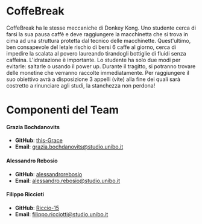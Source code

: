 # CoffeBreak

CoffeBreak ha le stesse meccaniche di Donkey Kong. Uno studente cerca di farsi la sua pausa caffè e deve raggiungere la macchinetta che si trova in cima ad una struttura protetta dal tecnico delle macchinette. Quest'ultimo, ben consapevole del letale rischio di bersi 6 caffe al giorno, cerca di impedire la scalata al povero laureando tirandogli bottiglie di fluidi senza caffeina. L'idratazione è importante. Lo studente ha solo due modi per evitarle: saltarle o usando il power up. Durante il tragitto, si potranno trovare delle monetine che verranno raccolte immediatamente. Per raggiungere il suo obiettivo avrà a disposizione 3 appelli (vite) alla fine dei quali sarà costretto a rinunciare agli studi, la stanchezza non perdona!

# Componenti del Team

#### Grazia Bochdanovits
- **GitHub**: [this-Grace](https://github.com/this-Grace)
- **Email**: [grazia.bochdanovits@studio.unibo.it](mailto:grazia.bochdanovits@studio.unibo.it)

#### Alessandro Rebosio
- **GitHub**: [alessandrorebosio](https://github.com/alessandrorebosio)
- **Email**: [alessandro.rebosio@studio.unibo.it](mailto:alessandro.rebosio@studio.unibo.it)

#### Filippo Riccioti
- **GitHub**: [Riccio-15](https://github.com/Riccio-15)
- **Email**: [filippo.ricciotti@studio.unibo.it](mailto:filippo.ricciotti@studio.unibo.it)
